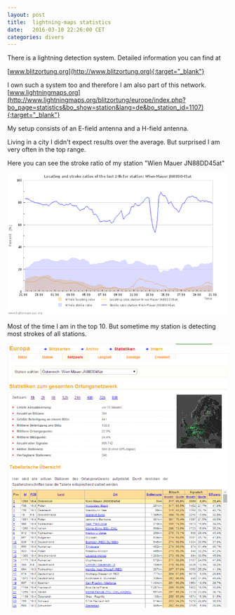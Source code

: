 ```yaml
---
layout: post
title:  lightning-maps statistics
date:   2016-03-10 22:26:00 CET
categories: divers
---
```


There is a lightning detection system. Detailed information you can find at 

[www.blitzortung.org](http://www.blitzortung.org){:target="_blank"}

I own such a system too and therefore I am also part of this network.
[www.lightningmaps.org](http://www.lightningmaps.org/blitzortung/europe/index.php?bo_page=statistics&bo_show=station&lang=de&bo_station_id=1107){:target="_blank"}

My setup consists of an E-field antenna and a H-field antenna. 

Living in a city I didn't expect results over the average. But surprised I am very often in the top range. 

Here you can see the stroke ratio of my station "Wien Mauer JN88DD45at" 

![lightningmaps_strokeratio_20160310.png](/images/lightningmaps_strokeratio_20160310.png)

Most of the time I am in the top 10. But sometime my station is detecting most strokes of all stations. 

![lightningmaps_statistics_20160310.png](/images/lightningmaps_statistics_20160310.png)
